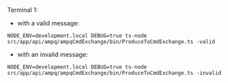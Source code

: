 Terminal 1:

- with a valid message:

```
NODE_ENV=development.local DEBUG=true ts-node src/app/api/ampq/ampqCmdExchange/bin/ProduceToCmdExchange.ts -valid
```

- with an invalid message:

```
NODE_ENV=development.local DEBUG=true ts-node src/app/api/ampq/ampqCmdExchange/bin/ProduceToCmdExchange.ts -invalid
```
